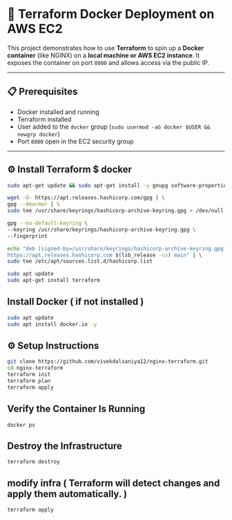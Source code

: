 # 🚀 Terraform Docker Deployment on AWS EC2

This project demonstrates how to use **Terraform** to spin up a **Docker container** (like NGINX) on a **local machine or AWS EC2 instance**. It exposes the container on port `8000` and allows access via the public IP.

---

## 📋 Prerequisites

- Docker installed and running
- Terraform installed
- User added to the `docker` group (`sudo usermod -aG docker $USER && newgrp docker`)
- Port `8000` open in the EC2 security group

---
## ⚙️ Install Terraform $ docker 

```bash
sudo apt-get update && sudo apt-get install -y gnupg software-properties-common
```
```bash
wget -O- https://apt.releases.hashicorp.com/gpg | \
gpg --dearmor | \
sudo tee /usr/share/keyrings/hashicorp-archive-keyring.gpg > /dev/null
```
```bash
gpg --no-default-keyring \
--keyring /usr/share/keyrings/hashicorp-archive-keyring.gpg \
--fingerprint
```
```bash
echo "deb [signed-by=/usr/share/keyrings/hashicorp-archive-keyring.gpg] \
https://apt.releases.hashicorp.com $(lsb_release -cs) main" | \
sudo tee /etc/apt/sources.list.d/hashicorp.list
```
```bash
sudo apt update
sudo apt-get install terraform
```
## Install Docker ( if not installed )
```bash
sudo apt update
sudo apt install docker.io -y
```

## ⚙️ Setup Instructions

```bash
git clone https://github.com/vivekdalsaniya12/nginx-terraform.git
cd nginx-terraform
terraform init
terraform plan
terraform apply
```
 
## Verify the Container Is Running

`docker ps`


## Destroy the Infrastructure

`terraform destroy`

## modify infra ( Terraform will detect changes and apply them automatically. )

`terraform apply`
